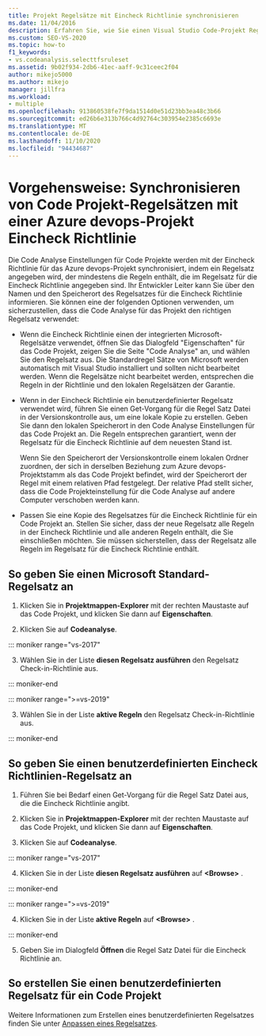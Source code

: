 ```yaml
---
title: Projekt Regelsätze mit Eincheck Richtlinie synchronisieren
ms.date: 11/04/2016
description: Erfahren Sie, wie Sie einen Visual Studio Code-Projekt Regelsatz mit einer Azure devops Project-Eincheck Richtlinie synchronisieren.
ms.custom: SEO-VS-2020
ms.topic: how-to
f1_keywords:
- vs.codeanalysis.selecttfsruleset
ms.assetid: 9b02f934-2db6-41ec-aaff-9c31ceec2f04
author: mikejo5000
ms.author: mikejo
manager: jillfra
ms.workload:
- multiple
ms.openlocfilehash: 913860538fe7f9da1514d0e51d23bb3ea48c3b66
ms.sourcegitcommit: ed26b6e313b766c4d92764c303954e2385c6693e
ms.translationtype: MT
ms.contentlocale: de-DE
ms.lasthandoff: 11/10/2020
ms.locfileid: "94434687"
---
```

# <a name="how-to-synchronize-code-project-rule-sets-with-an-azure-devops-project-check-in-policy"></a>Vorgehensweise: Synchronisieren von Code Projekt-Regelsätzen mit einer Azure devops-Projekt Eincheck Richtlinie

Die Code Analyse Einstellungen für Code Projekte werden mit der Eincheck Richtlinie für das Azure devops-Projekt synchronisiert, indem ein Regelsatz angegeben wird, der mindestens die Regeln enthält, die im Regelsatz für die Eincheck Richtlinie angegeben sind. Ihr Entwickler Leiter kann Sie über den Namen und den Speicherort des Regelsatzes für die Eincheck Richtlinie informieren. Sie können eine der folgenden Optionen verwenden, um sicherzustellen, dass die Code Analyse für das Projekt den richtigen Regelsatz verwendet:

- Wenn die Eincheck Richtlinie einen der integrierten Microsoft-Regelsätze verwendet, öffnen Sie das Dialogfeld "Eigenschaften" für das Code Projekt, zeigen Sie die Seite "Code Analyse" an, und wählen Sie den Regelsatz aus. Die Standardregel Sätze von Microsoft werden automatisch mit Visual Studio installiert und sollten nicht bearbeitet werden. Wenn die Regelsätze nicht bearbeitet werden, entsprechen die Regeln in der Richtlinie und den lokalen Regelsätzen der Garantie.

- Wenn in der Eincheck Richtlinie ein benutzerdefinierter Regelsatz verwendet wird, führen Sie einen Get-Vorgang für die Regel Satz Datei in der Versionskontrolle aus, um eine lokale Kopie zu erstellen. Geben Sie dann den lokalen Speicherort in den Code Analyse Einstellungen für das Code Projekt an. Die Regeln entsprechen garantiert, wenn der Regelsatz für die Eincheck Richtlinie auf dem neuesten Stand ist.

     Wenn Sie den Speicherort der Versionskontrolle einem lokalen Ordner zuordnen, der sich in derselben Beziehung zum Azure devops-Projektstamm als das Code Projekt befindet, wird der Speicherort der Regel mit einem relativen Pfad festgelegt. Der relative Pfad stellt sicher, dass die Code Projekteinstellung für die Code Analyse auf andere Computer verschoben werden kann.

- Passen Sie eine Kopie des Regelsatzes für die Eincheck Richtlinie für ein Code Projekt an. Stellen Sie sicher, dass der neue Regelsatz alle Regeln in der Eincheck Richtlinie und alle anderen Regeln enthält, die Sie einschließen möchten. Sie müssen sicherstellen, dass der Regelsatz alle Regeln im Regelsatz für die Eincheck Richtlinie enthält.

## <a name="to-specify-a-microsoft-standard-rule-set"></a>So geben Sie einen Microsoft Standard-Regelsatz an

1. Klicken Sie in **Projektmappen-Explorer** mit der rechten Maustaste auf das Code Projekt, und klicken Sie dann auf **Eigenschaften**.

2. Klicken Sie auf **Codeanalyse**.

::: moniker range="vs-2017"

3. Wählen Sie in der Liste **diesen Regelsatz ausführen** den Regelsatz Check-in-Richtlinie aus.

::: moniker-end

::: moniker range=">=vs-2019"

3. Wählen Sie in der Liste **aktive Regeln** den Regelsatz Check-in-Richtlinie aus.

::: moniker-end

## <a name="to-specify-a-custom-check-in-policy-rule-set"></a>So geben Sie einen benutzerdefinierten Eincheck Richtlinien-Regelsatz an

1. Führen Sie bei Bedarf einen Get-Vorgang für die Regel Satz Datei aus, die die Eincheck Richtlinie angibt.

2. Klicken Sie in **Projektmappen-Explorer** mit der rechten Maustaste auf das Code Projekt, und klicken Sie dann auf **Eigenschaften**.

3. Klicken Sie auf **Codeanalyse**.

::: moniker range="vs-2017"

4. Klicken Sie in der Liste **diesen Regelsatz ausführen** auf **\<Browse>** .

::: moniker-end

::: moniker range=">=vs-2019"

4. Klicken Sie in der Liste **aktive Regeln** auf **\<Browse>** .

::: moniker-end

5. Geben Sie im Dialogfeld **Öffnen** die Regel Satz Datei für die Eincheck Richtlinie an.

## <a name="to-create-a-custom-rule-set-for-a-code-project"></a>So erstellen Sie einen benutzerdefinierten Regelsatz für ein Code Projekt

Weitere Informationen zum Erstellen eines benutzerdefinierten Regelsatzes finden Sie unter [Anpassen eines Regelsatzes](how-to-create-a-custom-rule-set.md).
